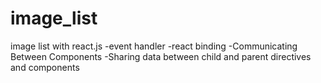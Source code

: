 # image_list
 image list with react.js 
-event handler
-react binding 
-Communicating Between Components
-Sharing data between child and parent directives and components
